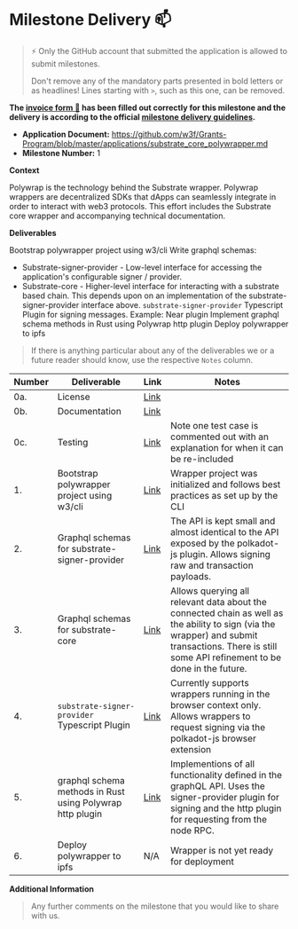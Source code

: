 # Milestone Delivery :mailbox:

> ⚡ Only the GitHub account that submitted the application is allowed to submit milestones. 
> 
> Don't remove any of the mandatory parts presented in bold letters or as headlines! Lines starting with `>`, such as this one, can be removed.

**The [invoice form :pencil:](https://docs.google.com/forms/d/e/1FAIpQLSfmNYaoCgrxyhzgoKQ0ynQvnNRoTmgApz9NrMp-hd8mhIiO0A/viewform) has been filled out correctly for this milestone and the delivery is according to the official [milestone delivery guidelines](https://github.com/w3f/Grants-Program/blob/master/docs/milestone-deliverables-guidelines.md).**  

* **Application Document:** https://github.com/w3f/Grants-Program/blob/master/applications/substrate_core_polywrapper.md
* **Milestone Number:** 1

**Context**

Polywrap is the technology behind the Substrate wrapper. Polywrap wrappers are decentralized SDKs that dApps can seamlessly integrate in order to interact with web3 protocols. This effort includes the Substrate core wrapper and accompanying technical documentation.

**Deliverables**

Bootstrap polywrapper project using w3/cli
Write graphql schemas:
* Substrate-signer-provider - Low-level interface for accessing the application's configurable signer / provider.
* Substrate-core - Higher-level interface for interacting with a substrate based chain. This depends upon on an implementation of the substrate-signer-provider interface above.
`substrate-signer-provider` Typescript Plugin for signing messages. Example: Near plugin 
Implement graphql schema methods in Rust using Polywrap http plugin
Deploy polywrapper to ipfs

> 
> If there is anything particular about any of the deliverables we or a future reader should know, use the respective `Notes` column.

| Number | Deliverable | Link | Notes |
| ------------- | ------------- | ------------- |------------- |
| 0a. | License | [Link](https://github.com/ChainSafe/integrations/blob/substrate-integration/protocol/substrate/LICENSE.md) | |
| 0b. | Documentation | [Link](https://github.com/ChainSafe/integrations/blob/substrate-integration/protocol/substrate/rpc-wrapper/README.md) | |
| 0c. | Testing | [Link](https://github.com/ChainSafe/integrations/blob/substrate-integration/protocol/substrate/rpc-wrapper/tests/e2e.spec.ts) | Note one test case is commented out with an explanation for when it can be re-included |
| 1. | Bootstrap polywrapper project using w3/cli | [Link](https://github.com/ChainSafe/integrations/tree/substrate-integration/protocol/substrate/rpc-wrapper) | Wrapper project was initialized and follows best practices as set up by the CLI | 
| 2. | Graphql schemas for substrate-signer-provider  | [Link](https://github.com/ChainSafe/integrations/blob/substrate-integration/protocol/substrate/signer-provider-js/src/schema.graphql) | The API is kept small and almost identical to the API exposed by the polkadot-js plugin. Allows signing raw and transaction payloads. |
| 3. | Graphql schemas for substrate-core  | [Link](https://github.com/ChainSafe/integrations/blob/substrate-integration/protocol/substrate/rpc-wrapper/schema.graphql) | Allows querying all relevant data about the connected chain as well as the ability to sign (via the wrapper) and submit transactions. There is still some API refinement to be done in the future. |
| 4. | `substrate-signer-provider` Typescript Plugin  | [Link](https://github.com/ChainSafe/integrations/tree/substrate-integration/protocol/substrate/signer-provider-js) | Currently supports wrappers running in the browser context only. Allows wrappers to request signing via the polkadot-js browser extension |
| 5. | graphql schema methods in Rust using Polywrap http plugin | [Link](https://github.com/ChainSafe/integrations/blob/substrate-integration/protocol/substrate/rpc-wrapper/src/lib.rs) | Implementions of all functionality defined in the graphQL API. Uses the signer-provider plugin for signing and the http plugin for requesting from the node RPC. |
| 6. | Deploy polywrapper to ipfs | N/A | Wrapper is not yet ready for deployment |

**Additional Information**
> Any further comments on the milestone that you would like to share with us.
